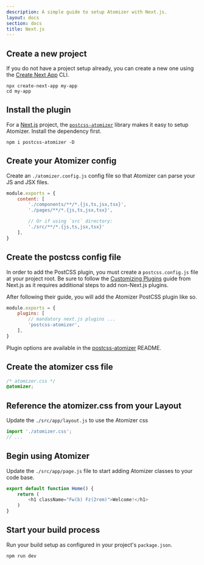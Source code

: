```yaml
---
description: A simple guide to setup Atomizer with Next.js.
layout: docs
section: docs
title: Next.js
---
```


## Create a new project

If you do not have a project setup already, you can create a new one using the [Create Next App](https://nextjs.org/docs/api-reference/create-next-app) CLI.

```shell
npx create-next-app my-app
cd my-app
```

## Install the plugin

For a [Next.js](https://nextjs.org/) project, the [`postcss-atomizer`](https://github.com/acss-io/atomizer/tree/main/packages/postcss-atomizer) library makes it easy to setup Atomizer. Install the dependency first.

```shell
npm i postcss-atomizer -D
```

## Create your Atomizer config

Create an `./atomizer.config.js` config file so that Atomizer can parse your JS and JSX files.

```js
module.exports = {
    content: [
        './components/**/*.{js,ts,jsx,tsx}',
        './pages/**/*.{js,ts,jsx,tsx}',

        // Or if using `src` directory:
        './src/**/*.{js,ts,jsx,tsx}'
    ],
}
```

## Create the postcss config file

In order to add the PostCSS plugin, you must create a `postcss.config.js` file at your project root. Be sure to follow the [Customizing Plugins](https://nextjs.org/docs/advanced-features/customizing-postcss-config#customizing-plugins) guide from Next.js as it requires additional steps to add non-Next.js plugins.

After following their guide, you will add the Atomizer PostCSS plugin like so.

```js
module.exports = {
    plugins: [
        // mandatory next.js plugins ...
        'postcss-atomizer',
    ],
}
```

<p class="noteBox info">Plugin options are available in the <a href="https://github.com/acss-io/atomizer/tree/main/packages/postcss-atomizer">postcss-atomizer</a> README.</p>

## Create the atomizer css file

```css
/* atomizer.css */
@atomizer;
```

## Reference the atomizer.css from your Layout

Update the `./src/app/layout.js` to use the Atomizer css

```js
import './atomizer.css';
// ...
```

## Begin using Atomizer

Update the `./src/app/page.js` file to start adding Atomizer classes to your code base.

```js
export default function Home() {
    return (
        <h1 className="Fw(b) Fz(2rem)">Welcome!</h1>
    )
}
```

## Start your build process

Run your build setup as configured in your project's `package.json`.

```shell
npm run dev
```
